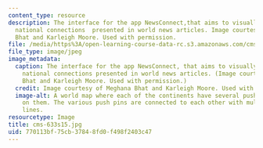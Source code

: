 ```yaml
---
content_type: resource
description: The interface for the app NewsConnect,that aims to visually represent
  national connections  presented in world news articles. Image courtesy of Meghana
  Bhat and Karleigh Moore. Used with permission.
file: /media/https%3A/open-learning-course-data-rc.s3.amazonaws.com/cms-633-digital-humanities-spring-2015/770113bf75cb37848fd0f498f2403c47_cms-633s15.jpg
file_type: image/jpeg
image_metadata:
  caption: The interface for the app NewsConnect, that aims to visually represent
    national connections presented in world news articles. (Image courtesy of Meghana
    Bhat and Karleigh Moore. Used with permission.)
  credit: Image courtesy of Meghana Bhat and Karleigh Moore. Used with permission.
  image-alt: A world map where each of the continents have several push pin icons
    on them. The various push pins are connected to each other with multi-colored
    lines.
resourcetype: Image
title: cms-633s15.jpg
uid: 770113bf-75cb-3784-8fd0-f498f2403c47
---
```

